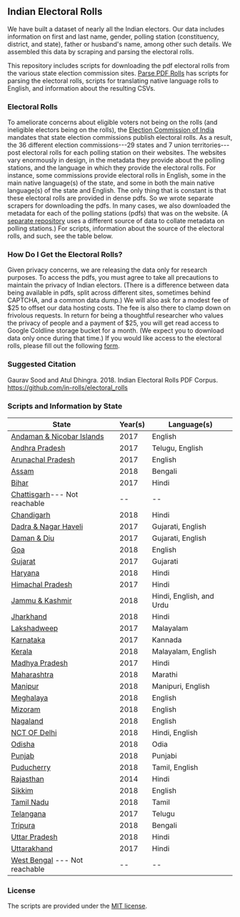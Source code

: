 ## Indian Electoral Rolls

We have built a dataset of nearly all the Indian electors. Our data includes information on first and last name, gender, polling station (constituency, district, and state), father or husband's name, among other such details. We assembled this data by scraping and parsing the electoral rolls.

This repository includes scripts for downloading  the pdf electoral rolls from the various state election commission sites. [Parse PDF Rolls](https://github.com/in-rolls/parse_elex_rolls) has scripts for parsing the electoral rolls, scripts for translating native language rolls to English, and information about the resulting CSVs.

### Electoral Rolls

To ameliorate concerns about eligible voters not being on the rolls (and ineligible electors being on the rolls), the [Election Commission of India](http://eci.nic.in/eci/eci.html) mandates that state election commissions publish electoral rolls. As a result, the 36 different election commissions---29 states and 7 union territories---post electoral rolls for each polling station on their websites. The websites vary enormously in design, in the metadata they provide about the polling stations, and the language in which they provide the electoral rolls. For instance, some commissions provide electoral rolls in English, some in the main native language(s) of the state, and some in both the main native language(s) of the state and English. The only thing that is constant is that these electoral rolls are provided in dense pdfs. So we wrote separate scrapers for downloading the pdfs. In many cases, we also downloaded the metadata for each of the polling stations (pdfs) that was on the website. (A [separate repository](https://github.com/in-rolls/poll-station-metadata) uses a different source of data to collate metadata on polling stations.) For scripts, information about the source of the electoral rolls, and such, see the table below. 

### How Do I Get the Electoral Rolls?

Given privacy concerns, we are releasing the data only for research purposes. To access the pdfs, you must agree to take all precautions to maintain the privacy of Indian electors. (There is a difference between data being available in pdfs, split across different sites, sometimes behind CAPTCHA, and a common data dump.) We will also ask for a modest fee of $25 to offset our data hosting costs. The fee is also there to clamp down on frivolous requests. In return for being a thoughtful researcher who values the privacy of people and a payment of \$25, you will get read access to Google Coldline storage bucket for a month. (We expect you to download data only once during that time.) If you would like access to the electoral rolls, please fill out the following [form](https://goo.gl/forms/03YnSiQFpOig4H7H3).

### Suggested Citation

Gaurav Sood and Atul Dhingra. 2018. Indian Electoral Rolls PDF Corpus. https://github.com/in-rolls/electoral_rolls

### Scripts and Information by State

| State                                    | Year(s) | Language(s)        |
| ---------------------------------------- | ------- | ------------------ |
| [Andaman & Nicobar Islands](andaman/)    | 2017    | English            |
| [Andhra Pradesh](andhra/)                | 2017    | Telugu, English    |
| [Arunachal Pradesh](arunachal/)          | 2017    | English            |
| [Assam](assam/)                          | 2018    | Bengali            |
| [Bihar](bihar/)                          | 2017    | Hindi              |
| [Chattisgarh](chattisgarh/)--- Not reachable | --  |  --                |
| [Chandigarh](chandigarh/)                | 2018    | Hindi              |
| [Dadra & Nagar Haveli](dadra/)           | 2017    | Gujarati, English  |
| [Daman & Diu](daman/)                    | 2017    | Gujarati, English  |
| [Goa](goa/)                              | 2018    | English            |
| [Gujarat](gujarat/)                      | 2017    | Gujarati           |
| [Haryana](haryana/)                      | 2018    | Hindi              |
| [Himachal Pradesh](himachal/)            | 2017    | Hindi               |
| [Jammu & Kashmir](jammu_kashmir/)        | 2018    | Hindi, English, and Urdu            |
| [Jharkhand](jharkhand/)                  | 2018    | Hindi              |
| [Lakshadweep](lakshadweep/)              | 2017    | Malayalam          |
| [Karnataka](karnatka/)                   | 2017    | Kannada            |
| [Kerala](kerala/)                        | 2018    | Malayalam, English |
| [Madhya Pradesh](mp/)                    | 2017    | Hindi              |
| [Maharashtra](maharashtra/)              | 2018    | Marathi            |
| [Manipur](manipur/)                      | 2018    | Manipuri, English  |
| [Meghalaya](meghalaya/)                  | 2018    | English            |
| [Mizoram](mizoram/)                      | 2018    | English            |
| [Nagaland](nagaland/)                    | 2018    | English            |
| [NCT OF Delhi](delhi/)                   | 2018    | Hindi, English     |
| [Odisha](odisha/)                        | 2018    | Odia               |
| [Punjab](punjab/)                        | 2018    | Punjabi            |
| [Puducherry](puducherry/)                | 2018    | Tamil, English     |
| [Rajasthan](rajasthan/)                  | 2014    | Hindi              |
| [Sikkim](sikkim/)                        | 2018    | English            |
| [Tamil Nadu](tn/)                        | 2018    | Tamil              |
| [Telangana](telangana/)                  | 2017    | Telugu             |
| [Tripura](tripura/)                      | 2018    | Bengali            |
| [Uttar Pradesh](up/)                     | 2018    | Hindi              |
| [Uttarakhand](uttarakhand/)              | 2017    | Hindi              |
| [West Bengal](wb/) --- Not reachable     | --      | --                 |

### License

The scripts are provided under the [MIT license](https://opensource.org/licenses/MIT). 
